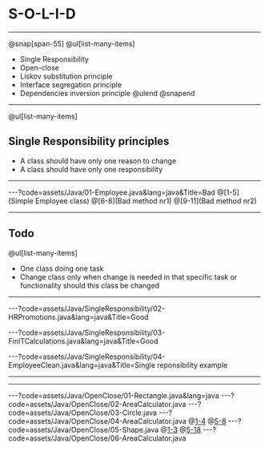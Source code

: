 
# S-O-L-I-D
---

@snap[span-55]
@ul[list-many-items]
- Single Responsibility
- Open-close
- Liskov substitution principle
- Interface segregation principle
- Dependencies inversion principle
@ulend
@snapend

---
@ul[list-many-items]
## Single Responsibility principles
- A class should have only one reason to change
- A class should have only one responsibility
---

---?code=assets/Java/01-Employee.java&lang=java&Title=Bad
@[1-5](Simple Employee class)
@[6-8](Bad method nr1)
@[9-11](Bad method nr2)

---
## Todo
@ul[list-many-items]
- One class doing one task
- Change class only when change is needed in that specific task or functionality should this class be changed
---

---?code=assets/Java/SingleResponsibility/02-HRPromotions.java&lang=java&Title=Good

---?code=assets/Java/SingleResponsibility/03-FinITCalculations.java&lang=java&Title=Good

---?code=assets/Java/SingleResponsibility/04-EmployeeClean.java&lang=java&Title=Single reponsibility example

---

---
---?code=assets/Java/OpenClose/01-Rectangle.java&lang=java
---?code=assets/Java/OpenClose/02-AreaCalculator.java
---?code=assets/Java/OpenClose/03-Circle.java
---?code=assets/Java/OpenClose/04-AreaCalculator.java
@[1-4](modification)
@[5-8](modification)
---?code=assets/Java/OpenClose/05-Shape.java
@[1-3](interface)
@[5-18](shapes)
---?code=assets/Java/OpenClose/06-AreaCalculator.java

